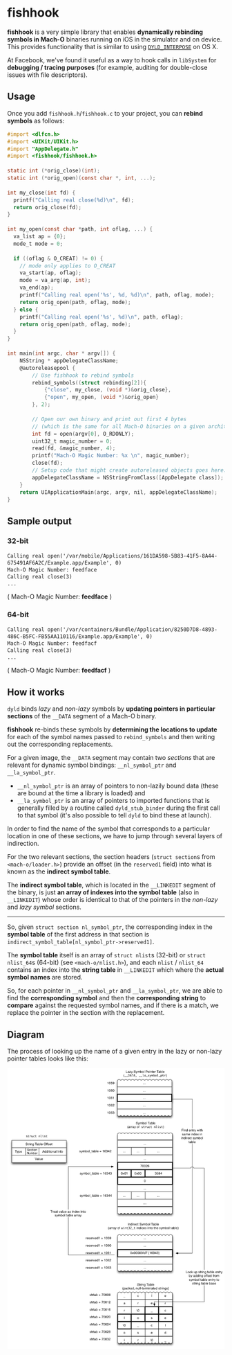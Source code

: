 # fishhook

__fishhook__ is a very simple library that enables **dynamically rebinding symbols in Mach-O** binaries running on iOS in the simulator and on device. This provides functionality that is similar to using [`DYLD_INTERPOSE`][interpose] on OS X.

At Facebook, we've found it useful as a way to hook calls in `libSystem` for **debugging / tracing purposes** (for example, auditing for double-close issues with file descriptors).

[interpose]: https://opensource.apple.com/source/dyld/dyld-852.2/include/mach-o/dyld-interposing.h.auto.html "<mach-o/dyld-interposing.h>"

## Usage

Once you add `fishhook.h`/`fishhook.c` to your project, you can **rebind symbols** as follows:

```Objective-C
#import <dlfcn.h>
#import <UIKit/UIKit.h>
#import "AppDelegate.h"
#import <fishhook/fishhook.h>
 
static int (*orig_close)(int);
static int (*orig_open)(const char *, int, ...);
 
int my_close(int fd) {
  printf("Calling real close(%d)\n", fd);
  return orig_close(fd);
}
 
int my_open(const char *path, int oflag, ...) {
  va_list ap = {0};
  mode_t mode = 0;
 
  if ((oflag & O_CREAT) != 0) {
    // mode only applies to O_CREAT
    va_start(ap, oflag);
    mode = va_arg(ap, int);
    va_end(ap);
    printf("Calling real open('%s', %d, %d)\n", path, oflag, mode);
    return orig_open(path, oflag, mode);
  } else {
    printf("Calling real open('%s', %d)\n", path, oflag);
    return orig_open(path, oflag, mode);
  }
}

int main(int argc, char * argv[]) {
    NSString * appDelegateClassName;
    @autoreleasepool {
        // Use fishhook to rebind symbols
        rebind_symbols((struct rebinding[2]){
            {"close", my_close, (void *)&orig_close},
            {"open", my_open, (void *)&orig_open}
        }, 2);
     
        // Open our own binary and print out first 4 bytes
        // (which is the same for all Mach-O binaries on a given architecture)
        int fd = open(argv[0], O_RDONLY);
        uint32_t magic_number = 0;
        read(fd, &magic_number, 4);
        printf("Mach-O Magic Number: %x \n", magic_number);
        close(fd);
        // Setup code that might create autoreleased objects goes here.
        appDelegateClassName = NSStringFromClass([AppDelegate class]);
    }
    return UIApplicationMain(argc, argv, nil, appDelegateClassName);
}
```

## Sample output

### 32-bit

```plaintext
Calling real open('/var/mobile/Applications/161DA598-5B83-41F5-8A44-675491AF6A2C/Example.app/Example', 0)
Mach-O Magic Number: feedface 
Calling real close(3)
...
```

( Mach-O Magic Number: **feedface** )

### 64-bit

```plaintext
Calling real open('/var/containers/Bundle/Application/8250D7D8-4893-486C-B5FC-FB55AA110116/Example.app/Example', 0)
Mach-O Magic Number: feedfacf 
Calling real close(3)
...
```

( Mach-O Magic Number: **feedfacf** )

## How it works

`dyld` binds *lazy* and *non-lazy* symbols by **updating pointers in particular sections** of the `__DATA` segment of a Mach-O binary.

__fishhook__ re-binds these symbols by **determining the locations to update** for each of the symbol names passed to `rebind_symbols` and then writing out the corresponding replacements.

For a given image, the `__DATA` segment may contain two *sections* that are relevant for dynamic symbol bindings: `__nl_symbol_ptr` and `__la_symbol_ptr`.

- `__nl_symbol_ptr` is an array of pointers to non-lazily bound data (these are bound at the time a library is loaded) and
- `__la_symbol_ptr` is an array of pointers to imported functions that is generally filled by a routine called `dyld_stub_binder` during the first call to that symbol (it's also possible to tell `dyld` to bind these at launch).

In order to find the name of the symbol that corresponds to a particular location in one of these sections, we have to jump through several layers of indirection.

For the two relevant sections, the section headers (`struct section`s from `<mach-o/loader.h>`) provide an offset (in the `reserved1` field) into what is known as the **indirect symbol table**.

The **indirect symbol table**, which is located in the `__LINKEDIT` segment of the binary, is just **an array of indexes into the symbol table** (also in `__LINKEDIT`) whose order is identical to that of the pointers in the *non-lazy* and *lazy symbol* sections.

---

So, given `struct section nl_symbol_ptr`, the corresponding index in the **symbol table** of the first address in that section is `indirect_symbol_table[nl_symbol_ptr->reserved1]`.

The **symbol table** itself is an array of `struct nlist`s (32-bit) or `struct nlist_64`s (64-bit) (see `<mach-o/nlist.h>`), and each `nlist` / `nlist_64` contains an index into the **string table** in `__LINKEDIT` which where the **actual symbol names** are stored.

So, for each pointer in `__nl_symbol_ptr` and `__la_symbol_ptr`, we are able to find the **corresponding symbol** and then the **corresponding string** to **compare** against the requested symbol names, and if there is a match, we replace the pointer in the section with the replacement.

## Diagram

The process of looking up the name of a given entry in the lazy or non-lazy pointer tables looks like this:

![Visual explanation](fishhook_diagram.png)
